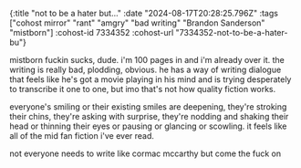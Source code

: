 {:title "not to be a hater but..."
 :date "2024-08-17T20:28:25.796Z"
 :tags ["cohost mirror" "rant" "amgry" "bad writing" "Brandon Sanderson" "mistborn"]
 :cohost-id 7334352
 :cohost-url "7334352-not-to-be-a-hater-bu"}

mistborn fuckin sucks, dude. i'm 100 pages in and i'm already over it. the writing is really bad, plodding, obvious. he has a way of writing dialogue that feels like he's got a movie playing in his mind and is trying desperately to transcribe it one to one, but imo that's not how quality fiction works.

everyone's smiling or their existing smiles are deepening, they're stroking their chins, they're asking with surprise, they're nodding and shaking their head or thinning their eyes or pausing or glancing or scowling. it feels like all of the mid fan fiction i've ever read.

not everyone needs to write like cormac mccarthy but come the fuck on